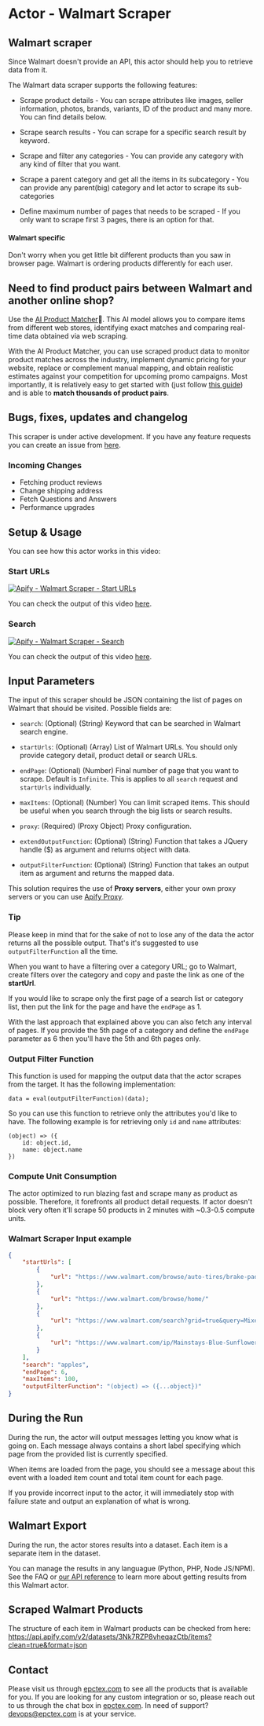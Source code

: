 # Actor - Walmart Scraper

## Walmart scraper

Since Walmart doesn't provide an API, this actor should help you to retrieve data from it.

The Walmart data scraper supports the following features:

-   Scrape product details - You can scrape attributes like images, seller information, photos, brands, variants, ID of the product and many more. You can find details below.

-   Scrape search results - You can scrape for a specific search result by keyword.

-   Scrape and filter any categories - You can provide any category with any kind of filter that you want.

-   Scrape a parent category and get all the items in its subcategory - You can provide any parent(big) category and let actor to scrape its sub-categories

-   Define maximum number of pages that needs to be scraped - If you only want to scrape first 3 pages, there is an option for that.

#### Walmart specific

Don't worry when you get little bit different products than you saw in browser page. Walmart is ordering products differently for each user.

## Need to find product pairs between Walmart and another online shop?

Use the [AI Product Matcher](https://apify.com/equidem/ai-product-matcher?fpr=yhdrb)🔗. This AI model allows you to compare items from different web stores, identifying exact matches and comparing real-time data obtained via web scraping. 

With the AI Product Matcher, you can use scraped product data to monitor product matches across the industry, implement dynamic pricing for your website, replace or complement manual mapping, and obtain realistic estimates against your competition for upcoming promo campaigns. Most importantly, it is relatively easy to get started with (just follow [this guide](https://blog.apify.com/product-matching-ai-pricing-intelligence-web-scraping/)) and is able to **match thousands of product pairs**.

## Bugs, fixes, updates and changelog

This scraper is under active development. If you have any feature requests you can create an issue from [here](https://github.com/epctex/walmart-scraper/issues).

### Incoming Changes

-   Fetching product reviews
-   Change shipping address
-   Fetch Questions and Answers
-   Performance upgrades

## Setup & Usage

You can see how this actor works in this video:

### Start URLs

[![Apify - Walmart Scraper - Start URLs](https://img.youtube.com/vi/F6vEx29zPsI/0.jpg)](https://www.youtube.com/watch?v=F6vEx29zPsI)

You can check the output of this video [here](https://api.apify.com/v2/datasets/7L16ONL5ezWnZntlB/items?clean=true&format=json).

### Search

[![Apify - Walmart Scraper - Search](https://img.youtube.com/vi/Qnz6CNdJP1c/0.jpg)](https://www.youtube.com/watch?v=Qnz6CNdJP1c)

You can check the output of this video [here](https://api.apify.com/v2/datasets/5zXILe6UpYc0GdCSB/items?clean=true&format=json).

## Input Parameters

The input of this scraper should be JSON containing the list of pages on Walmart that should be visited. Possible fields are:

- `search`: (Optional) (String) Keyword that can be searched in Walmart search engine.

- `startUrls`: (Optional) (Array) List of Walmart URLs. You should only provide category detail, product detail or search URLs.

- `endPage`: (Optional) (Number) Final number of page that you want to scrape. Default is `Infinite`. This is applies to all `search` request and `startUrls` individually.

- `maxItems`: (Optional) (Number) You can limit scraped items. This should be useful when you search through the big lists or search results.

- `proxy`: (Required) (Proxy Object) Proxy configuration.

- `extendOutputFunction`: (Optional) (String) Function that takes a JQuery handle ($) as argument and returns object with data.

- `outputFilterFunction`: (Optional) (String) Function that takes an output item as argument and returns the mapped data.

This solution requires the use of **Proxy servers**, either your own proxy servers or you can use <a href="https://www.apify.com/docs/proxy">Apify Proxy</a>.

### Tip

Please keep in mind that for the sake of not to lose any of the data the actor returns all the possible output. That's it's suggested to use `outputFilterFunction` all the time.

When you want to have a filtering over a category URL; go to Walmart, create filters over the category and copy and paste the link as one of the **startUrl**.

If you would like to scrape only the first page of a search list or category list, then put the link for the page and have the `endPage` as 1.

With the last approach that explained above you can also fetch any interval of pages. If you provide the 5th page of a category and define the `endPage` parameter as 6 then you'll have the 5th and 6th pages only.


### Output Filter Function
This function is used for mapping the output data that the actor scrapes from the target. It has the following implementation:

```
data = eval(outputFilterFunction)(data);
```

So you can use this function to retrieve only the attributes you'd like to have. The following example is for retrieving only `id` and `name` attributes:

```
(object) => ({
    id: object.id,
    name: object.name
})
```

### Compute Unit Consumption

The actor optimized to run blazing fast and scrape many as product as possible. Therefore, it forefronts all product detail requests. If actor doesn't block very often it'll scrape 50 products in 2 minutes with ~0.3-0.5 compute units.

### Walmart Scraper Input example

```json
{
    "startUrls": [
        {
            "url": "https://www.walmart.com/browse/auto-tires/brake-pads/91083_1074765_9038935_4582920"
        },
        {
            "url": "https://www.walmart.com/browse/home/"
        },
        {
            "url": "https://www.walmart.com/search?grid=true&query=Mixed+Bouquets"
        },
        {
            "url": "https://www.walmart.com/ip/Mainstays-Blue-Sunflower-Mix-Bouquet/155345382"
        }
    ],
    "search": "apples",
    "endPage": 6,
    "maxItems": 100,
    "outputFilterFunction": "(object) => ({...object})"
}
```

## During the Run

During the run, the actor will output messages letting you know what is going on. Each message always contains a short label specifying which page from the provided list is currently specified.

When items are loaded from the page, you should see a message about this event with a loaded item count and total item count for each page.

If you provide incorrect input to the actor, it will immediately stop with failure state and output an explanation of what is wrong.

## Walmart Export

During the run, the actor stores results into a dataset. Each item is a separate item in the dataset.

You can manage the results in any languague (Python, PHP, Node JS/NPM). See the FAQ or <a href="https://www.apify.com/docs/api" target="blank">our API reference</a> to learn more about getting results from this Walmart actor.

## Scraped Walmart Products

The structure of each item in Walmart products can be checked from here: https://api.apify.com/v2/datasets/3Nk7RZP8vheqazCtb/items?clean=true&format=json

## Contact
Please visit us through [epctex.com](https://epctex.com) to see all the products that is available for you. If you are looking for any custom integration or so, please reach out to us through the chat box in [epctex.com](https://epctex.com). In need of support? [devops@epctex.com](mailto:devops@epctex.com) is at your service.
